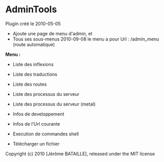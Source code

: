# AdminTools

Plugin créé le 2010-05-05
* Ajoute une page de menu d'admin, et
* Tous ses sous-menus
2010-09-08
	le menu a pour Url : /admin_menu (route automatique)

**Menu :**
* Liste des inflexions
* Liste des traductions
* Liste des routes

* Liste des processus du serveur
* Liste des processus du serveur (metal)

* Infos de developpement
* Infos de l'Url courante

* Execution de commandes shell
* Télécharger un fichier

Copyright (c) 2010 [Jérôme BATAILLE], released under the MIT license
